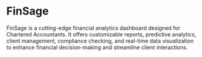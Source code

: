 # FinSage
FinSage is a cutting-edge financial analytics dashboard designed for Chartered Accountants. It offers customizable reports, predictive analytics, client management, compliance checking, and real-time data visualization to enhance financial decision-making and streamline client interactions.
